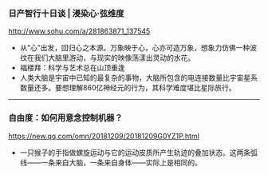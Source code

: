 ### 日产智行十日谈 | 浸染心·弦维度
http://www.sohu.com/a/281863871_137545
- 从“心”出发，回归心之本源。万象映于心，心亦可造万象，想象力仿佛一种波纹在我们大脑里游动，与现实的映像荡漾出灵动的水花。
- 福楼拜：科学与艺术总在山顶重逢
- 人类大脑是宇宙中已知的最复杂的事物，大脑所包含的电连接数量比宇宙星系数量还多。要想理解860亿神经元的行为，其科学难度堪比星际旅行。
---
### 自由度：如何用意念控制机器？
https://new.qq.com/omn/20181209/20181209G0YZ1P.html
- 一只猴子的手指做螺旋运动与它的运动皮质所产生轨迹的叠加状态。这两条弧线——一条来自大脑，一条来自身体——实际上是相同的。